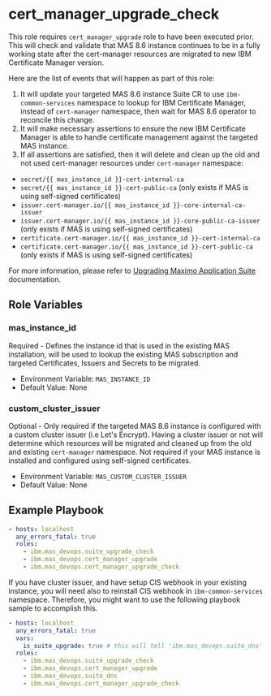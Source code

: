 cert_manager_upgrade_check
=============
This role requires `cert_manager_upgrade` role to have been executed prior. This will check and validate that MAS 8.6 instance continues to be in a fully working state after the cert-manager resources are migrated to new IBM Certificate Manager version. 

Here are the list of events that will happen as part of this role:

1. It will update your targeted MAS 8.6 instance Suite CR to use `ibm-common-services` namespace to lookup for IBM Certificate Manager, instead of `cert-manager` namespace, then wait for MAS 8.6 operator to reconcile this change. 
2. It will make necessary assertions to ensure the new IBM Certificate Manager is able to handle certificate management against the targeted MAS instance.
3. If all assertions are satisfied, then it will delete and clean up the old and not used cert-manager resources under `cert-manager` namespace:

- `secret/{{ mas_instance_id }}-cert-internal-ca`
- `secret/{{ mas_instance_id }}-cert-public-ca` (only exists if MAS is using self-signed certificates)
- `issuer.cert-manager.io/{{ mas_instance_id }}-core-internal-ca-issuer`
- `issuer.cert-manager.io/{{ mas_instance_id }}-core-public-ca-issuer` (only exists if MAS is using self-signed certificates)
- `certificate.cert-manager.io/{{ mas_instance_id }}-cert-internal-ca`
- `certificate.cert-manager.io/{{ mas_instance_id }}-cert-public-ca` (only exists if MAS is using self-signed certificates)

For more information, please refer to [Upgrading Maximo Application Suite](https://www.ibm.com/docs/en/mas87/8.7.0?topic=upgrading) documentation.

Role Variables
--------------
### mas_instance_id
Required - Defines the instance id that is used in the existing MAS installation, will be used to lookup the existing MAS subscription and targeted Certificates, Issuers and Secrets to be migrated.

- Environment Variable: `MAS_INSTANCE_ID`
- Default Value: None

### custom_cluster_issuer
Optional - Only required if the targeted MAS 8.6 instance is configured with a custom cluster issuer (i.e Let's Encrypt).
Having a cluster issuer or not will determine which resources will be migrated and cleaned up from the old and existing `cert-manager` namespace.
Not required if your MAS instance is installed and configured using self-signed certificates.

- Environment Variable: `MAS_CUSTOM_CLUSTER_ISSUER`
- Default Value: None

Example Playbook
----------------

```yaml
- hosts: localhost
  any_errors_fatal: true
  roles:
    - ibm.mas_devops.suite_upgrade_check
    - ibm.mas_devops.cert_manager_upgrade
    - ibm.mas_devops.cert_manager_upgrade_check
```

If you have cluster issuer, and have setup CIS webhook in your existing instance, you will need also to reinstall CIS webhook in `ibm-common-services` namespace. 
Therefore, you might want to use the following playbook sample to accomplish this.

```yaml
- hosts: localhost
  any_errors_fatal: true
  vars:
    is_suite_upgrade: true # this will tell 'ibm.mas_devops.suite_dns' to reinstall cis webhook under 'ibm-common-services' ns if 'MAS_CUSTOM_CLUSTER_ISSUER' is set
  roles:
    - ibm.mas_devops.suite_upgrade_check
    - ibm.mas_devops.cert_manager_upgrade
    - ibm.mas_devops.suite_dns
    - ibm.mas_devops.cert_manager_upgrade_check
```
